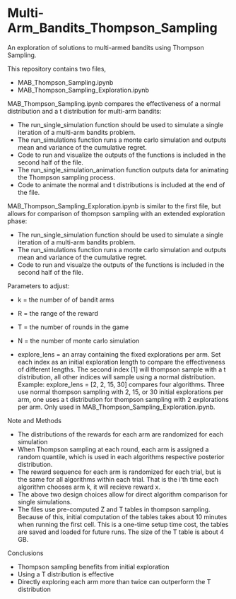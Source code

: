 # Multi-Arm_Bandits_Thompson_Sampling
An exploration of solutions to multi-armed bandits using Thompson Sampling. 

This repository contains two files, 
- MAB_Thompson_Sampling.ipynb
- MAB_Thompson_Sampling_Exploration.ipynb

MAB_Thompson_Sampling.ipynb compares the effectiveness of a normal distribution and a t distribution for multi-arm bandits:

-  The run_single_simulation function should be used to simulate a single iteration of a multi-arm bandits problem.
-  The run_simulations function runs a monte carlo simulation and outputs mean and variance of the cumulative regret.
-  Code to run and visualize the outputs of the functions is included in the second half of the file.
-  The run_single_simulation_animation function outputs data for animating the Thompson sampling process.
-  Code to animate the normal and t distributions is included at the end of the file.

MAB_Thompson_Sampling_Exploration.ipynb is similar to the first file, but allows for comparison of thompson sampling with an extended exploration phase:

-  The run_single_simulation function should be used to simulate a single iteration of a multi-arm bandits problem.
-  The run_simulations function runs a monte carlo simulation and outputs mean and variance of the cumulative regret.
-  Code to run and visualze the outputs of the functions is included in the second half of the file.

Parameters to adjust: 

-  k = the number of of bandit arms
-  R = the range of the reward
-  T = the number of rounds in the game
-  N = the number of monte carlo simulation
  
-  explore_lens = an array containing the fixed explorations per arm. Set each index as an initial exploration length to compare the effectiveness of different lengths. The second index [1] will thompson sample with a t distribution, all other indices will sample using a normal distribution. Example: explore_lens = [2, 2, 15, 30] compares four algorithms. Three use normal thompson sampling with 2, 15, or 30 initial explorations per arm, one uses a t distribution for thompson sampling with 2 explorations per arm. Only used in MAB_Thompson_Sampling_Exploration.ipynb.

Note and Methods
- The distributions of the rewards for each arm are randomized for each simulation
- When Thompson sampling at each round, each arm is assigned a random quantile, which is used in each algorithms respective posterior distribution.
- The reward sequence for each arm is randomized for each trial, but is the same for all algorithms within each trial. That is the i'th time each algorithm chooses arm k, it will recieve reward x.
- The above two design choices allow for direct algorithm comparison for single simulations.
- The files use pre-computed Z and T tables in thompson sampling. Because of this, initial computation of the tables takes about 10 minutes when running the first cell. This is a one-time setup time cost, the tables are saved and loaded for future runs. The size of the T table is about 4 GB.

Conclusions
- Thompson sampling benefits from initial exploration
- Using a T distribution is effective
- Directly exploring each arm more than twice can outperform the T distribution
  

